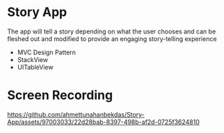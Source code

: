 # Story App
The app will tell a story depending on what the user chooses and can be fleshed out and modified to provide an engaging story-telling experience

- MVC Design Pattern
- StackView
- UITableView


# Screen Recording
https://github.com/ahmettunahanbekdas/Story-App/assets/97003033/22d28bab-8397-498b-af2d-0725f3624810
